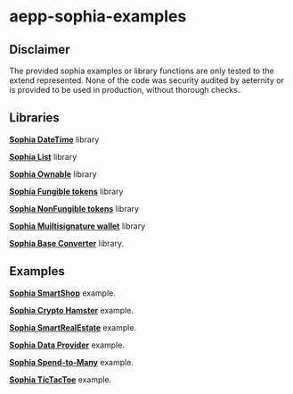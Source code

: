# aepp-sophia-examples

## Disclaimer

The provided sophia examples or library functions are only tested to the extend represented. None of the code was security audited by aeternity or is provided to be used in production, without thorough checks.

## Libraries
[**Sophia DateTime**](/libraries/DateTime) library

[**Sophia List**](/libraries/List) library

[**Sophia Ownable**](/libraries/Ownable) library

[**Sophia Fungible tokens**](/libraries/FungibleToken) library

[**Sophia NonFungible tokens**](/libraries/NonFungibleToken) library

[**Sophia Muiltisignature wallet**](/libraries/MultisignatureWallet) library

[**Sophia Base Converter**](/libraries/Converter) library.

## Examples
[**Sophia SmartShop**](/examples/SmartShop) example.

[**Sophia Crypto Hamster**](/examples/CryptoHamster) example.

[**Sophia SmartRealEstate**](/examples/SmartRealEstate) example.

[**Sophia Data Provider**](/examples/SmartDataProvider) example.

[**Sophia Spend-to-Many**](/examples/SpendToMany) example.

[**Sophia TicTacToe**](/examples/TicTacToe) example.
